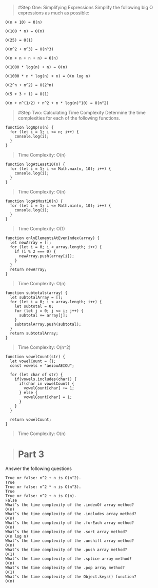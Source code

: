 >#Step One:
	Simplifying Expressions
	Simplify the following big O expressions as much as possible:

	O(n + 10) = O(n)
	
	O(100 * n) = O(n)
	
	O(25) = O(1)
	
	O(n^2 + n^3) = O(n^3)
	
	O(n + n + n + n) = O(n)
	
	O(1000 * log(n) + n) = O(n)
	
	O(1000 * n * log(n) + n) = O(n log n)
	
	O(2^n + n^2) = O(2^n)
	
	O(5 + 3 + 1) = O(1)
	
	O(n + n^(1/2) + n^2 + n * log(n)^10) = O(n^2)


>#Step Two: 
	Calculating Time Complexity
	Determine the time complexities for each of the following functions.

	function logUpTo(n) {
	  for (let i = 1; i <= n; i++) {
	    console.log(i);
	  }
	}

> Time Complexity: O(n)

	function logAtLeast10(n) {
	  for (let i = 1; i <= Math.max(n, 10); i++) {
	    console.log(i);
	  }
	}

> Time Complexity: O(n)

	function logAtMost10(n) {
	  for (let i = 1; i <= Math.min(n, 10); i++) {
	    console.log(i);
	  }
	}
	
> Time Complexity: O(1)

	function onlyElementsAtEvenIndex(array) {
	  let newArray = [];
	  for (let i = 0; i < array.length; i++) {
	    if (i % 2 === 0) {
	      newArray.push(array[i]);
	    }
	  }
	  return newArray;
	}

> Time Complexity: O(n)

	function subtotals(array) {
	  let subtotalArray = [];
	  for (let i = 0; i < array.length; i++) {
	    let subtotal = 0;
	    for (let j = 0; j <= i; j++) {
	      subtotal += array[j];
	    }
	    subtotalArray.push(subtotal);
	  }
	  return subtotalArray;
	}

> Time Complexity: O(n^2)

	function vowelCount(str) {
	  let vowelCount = {};
	  const vowels = "aeiouAEIOU";
	
	  for (let char of str) {
	    if(vowels.includes(char)) {
	      if(char in vowelCount) {
	        vowelCount[char] += 1;
	      } else {
	        vowelCount[char] = 1;
	      }
	    }
	  }
	
	  return vowelCount;
	}

> Time Complexity: O(n)

># Part 3
Answer the following questions

	True or false: n^2 + n is O(n^2).
	True
	True or false: n^2 * n is O(n^3).
	True
	True or false: n^2 + n is O(n).
	False
	What’s the time complexity of the .indexOf array method?
	O(n)
	What’s the time complexity of the .includes array method?
	O(n)
	What’s the time complexity of the .forEach array method?
	O(n)
	What’s the time complexity of the .sort array method?
	O(n log n)
	What’s the time complexity of the .unshift array method?
	O(n)
	What’s the time complexity of the .push array method?
	O(1)
	What’s the time complexity of the .splice array method?
	O(n)
	What’s the time complexity of the .pop array method?
	O(1)
	What’s the time complexity of the Object.keys() function?
	O(n)